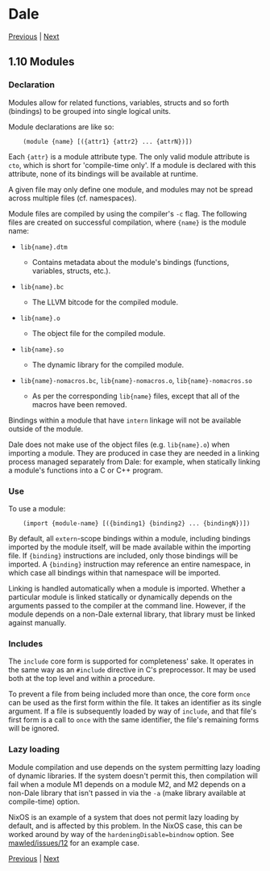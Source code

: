# Dale

[Previous](./1-9-namespaces.md) | [Next](./1-11-form-reference.md)

## 1.10 Modules

### Declaration

Modules allow for related functions, variables, structs and so forth
(bindings) to be grouped into single logical units.

Module declarations are like so:

        (module {name} [({attr1} {attr2} ... {attrN})])

Each `{attr}` is a module attribute type. The only valid module
attribute is `cto`, which is short for 'compile-time only'. If a
module is declared with this attribute, none of its bindings will be
available at runtime.

A given file may only define one module, and modules may not be spread
across multiple files (cf. namespaces).

Module files are compiled by using the compiler's `-c` flag. The
following files are created on successful compilation, where `{name}`
is the module name:

  * `lib{name}.dtm`
    * Contains metadata about the module's bindings (functions,
      variables, structs, etc.).

  * `lib{name}.bc`
    * The LLVM bitcode for the compiled module.

  * `lib{name}.o`
    * The object file for the compiled module.

  * `lib{name}.so`
    * The dynamic library for the compiled module.

  * `lib{name}-nomacros.bc`, `lib{name}-nomacros.o`, `lib{name}-nomacros.so`
    * As per the corresponding `lib{name}` files, except
      that all of the macros have been removed.

Bindings within a module that have `intern` linkage will not be
available outside of the module.

Dale does not make use of the object files (e.g. `lib{name}.o`) when
importing a module.  They are produced in case they are needed in a
linking process managed separately from Dale: for example, when
statically linking a module's functions into a C or C++ program.

### Use

To use a module:

        (import {module-name} [({binding1} {binding2} ... {bindingN})])

By default, all `extern`-scope bindings within a module, including
bindings imported by the module itself, will be made available within
the importing file. If `{binding}` instructions are included, only
those bindings will be imported. A `{binding}` instruction may
reference an entire namespace, in which case all bindings within that
namespace will be imported.

Linking is handled automatically when a module is imported. Whether a
particular module is linked statically or dynamically depends on the
arguments passed to the compiler at the command line. However, if the
module depends on a non-Dale external library, that library must be
linked against manually.

### Includes

The `include` core form is supported for completeness' sake. It
operates in the same way as an `#include` directive in C's
preprocessor.  It may be used both at the top level and within a
procedure.

To prevent a file from being included more than once, the core form
`once` can be used as the first form within the file. It takes an
identifier as its single argument. If a file is subsequently loaded by
way of `include`, and that file's first form is a call to `once` with
the same identifier, the file's remaining forms will be ignored.

### Lazy loading

Module compilation and use depends on the system permitting lazy
loading of dynamic libraries.  If the system doesn't permit this, then
compilation will fail when a module M1 depends on a module M2, and M2
depends on a non-Dale library that isn't passed in via the `-a` (make
library available at compile-time) option.

NixOS is an example of a system that does not permit lazy loading by
default, and is affected by this problem.  In the NixOS case, this can
be worked around by way of the `hardeningDisable=bindnow` option.  See
[mawled/issues/12](https://github.com/tomhrr/mawled/issues/12) for an
example case.

[Previous](./1-9-namespaces.md) | [Next](./1-11-form-reference.md)
